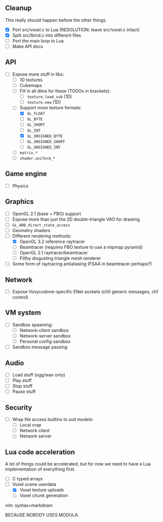 
Cleanup
-------

This really should happen before the other things.

* [x] Port src/voxel.c to Lua (RESOLUTION: leave src/voxel.c intact)
* [x] Split src/lbind.c into different files
* [ ] Port the main loop to Lua
* [ ] Make API docs

API
---

* [ ] Expose more stuff in libs:
  * [ ] 1D textures
  * [ ] Cubemaps
  * [ ] Fill in all dims for these (TODOs in brackets):
    * [ ] `texture.load_sub` (1D)
    * [ ] `texture.new` (1D)
  * [ ] Support more texture formats:
    * [x] `GL_FLOAT`
    * [ ] `GL_BYTE`
    * [ ] `GL_SHORT`
    * [ ] `GL_INT`
    * [x] `GL_UNSIGNED_BYTE`
    * [ ] `GL_UNSIGNED_SHORT`
    * [ ] `GL_UNSIGNED_INT`
  * [ ] `matrix.*`
  * [ ] `shader.uniform_*`

Game engine
-----------

* [ ] Physics

Graphics
--------

* [ ] OpenGL 2.1 (base + FBO) support
* [ ] Expose more than just the 2D double-triangle VAO for drawing
* [ ] `GL_ARB_direct_state_access`
* [ ] Geometry shaders
* [ ] Different rendering methods:
  * [x] OpenGL 3.2 reference raytracer
  * [ ] Beamtracer (requires FBO texture to use a mipmap pyramid)
  * [ ] OpenGL 2.1 raytracer/beamtracer
  * [ ] Filthy disgusting triangle mesh renderer
* [ ] Some form of raytracing antialiasing (FSAA in beamtracer perhaps?)

Network
-------

* [ ] Expose Voxycodone-specific ENet sockets (ch0 generic messages, ch1 control)

VM system
---------

* [ ] Sandbox spawning:
  * [ ] Network-client sandbox
  * [ ] Network-server sandbox
  * [ ] Personal config sandbox
* [ ] Sandbox message passing

Audio
-----

* [ ] Load stuff (ogg/wav only)
* [ ] Play stuff
* [ ] Stop stuff
* [ ] Pause stuff

Security
--------

* [ ] Wrap file access builtins to suit models:
  * [ ] Local crap
  * [ ] Network client
  * [ ] Network server

Lua code acceleration
---------------------

A lot of things could be accelerated, but for now we need to have a Lua implementation of everything first.

* [ ] C typed arrays
* [ ] Voxel scene userdata
  * [x] Voxel texture uploads
  * [ ] Voxel chunk generation

vim: syntax=markdown

BECAUSE NOBODY USES MODULA.

